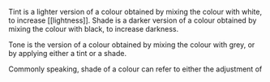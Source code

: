 Tint is a lighter version of a colour obtained by mixing the colour with white, to increase [[lightness]].
Shade is a darker version of a colour obtained by mixing the colour with black, to increase darkness.

Tone is the version of a colour obtained by mixing the colour with grey, or by applying either a tint or a shade.


Commonly speaking, shade of a colour can refer to either the adjustment of 